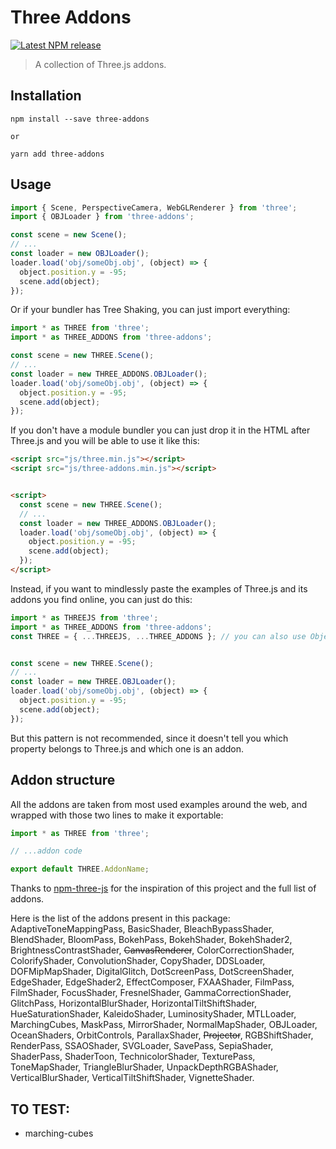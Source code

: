 # Three Addons

[![Latest NPM release](https://img.shields.io/npm/v/three-addons.svg)](https://www.npmjs.com/package/three-addons)

> A collection of Three.js addons.

## Installation
```
npm install --save three-addons

or

yarn add three-addons
```

## Usage
```js
import { Scene, PerspectiveCamera, WebGLRenderer } from 'three';
import { OBJLoader } from 'three-addons';

const scene = new Scene();
// ...
const loader = new OBJLoader();
loader.load('obj/someObj.obj', (object) => {
  object.position.y = -95;
  scene.add(object);
});
```


Or if your bundler has Tree Shaking, you can just import everything:
```js
import * as THREE from 'three';
import * as THREE_ADDONS from 'three-addons';

const scene = new THREE.Scene();
// ...
const loader = new THREE_ADDONS.OBJLoader();
loader.load('obj/someObj.obj', (object) => {
  object.position.y = -95;
  scene.add(object);
});
```

If you don't have a module bundler you can just drop it in the HTML after Three.js and you will be able to use it like this:
```html
<script src="js/three.min.js"></script>
<script src="js/three-addons.min.js"></script>


<script>
  const scene = new THREE.Scene();
  // ...
  const loader = new THREE_ADDONS.OBJLoader();
  loader.load('obj/someObj.obj', (object) => {
    object.position.y = -95;
    scene.add(object);
  });
</script>
```


Instead, if you want to mindlessly paste the examples of Three.js and its addons you find online, you can just do this:
```js
import * as THREEJS from 'three';
import * as THREE_ADDONS from 'three-addons';
const THREE = { ...THREEJS, ...THREE_ADDONS }; // you can also use Object.assign() or lodash's _.assign()


const scene = new THREE.Scene();
// ...
const loader = new THREE.OBJLoader();
loader.load('obj/someObj.obj', (object) => {
  object.position.y = -95;
  scene.add(object);
});
```
But this pattern is not recommended, since it doesn't tell you which property belongs to Three.js and which one is an addon.

## Addon structure
All the addons are taken from most used examples around the web, and wrapped with those two lines to make it exportable:
```js
import * as THREE from 'three';

// ...addon code

export default THREE.AddonName;
```

Thanks to [npm-three-js](https://github.com/JordanDelcros/npm-three-js) for the inspiration of this project and the full list of addons.

Here is the list of the addons present in this package: 
AdaptiveToneMappingPass, BasicShader, BleachBypassShader, BlendShader, BloomPass, BokehPass, BokehShader, BokehShader2, BrightnessContrastShader, ~~CanvasRenderer~~, ColorCorrectionShader, ColorifyShader, ConvolutionShader, CopyShader, DDSLoader, DOFMipMapShader, DigitalGlitch, DotScreenPass, DotScreenShader, EdgeShader, EdgeShader2, EffectComposer, FXAAShader, FilmPass, FilmShader, FocusShader, FresnelShader, GammaCorrectionShader, GlitchPass, HorizontalBlurShader, HorizontalTiltShiftShader, HueSaturationShader, KaleidoShader, LuminosityShader, MTLLoader, MarchingCubes, MaskPass, MirrorShader, NormalMapShader, OBJLoader, OceanShaders, OrbitControls, ParallaxShader, ~~Projector~~, RGBShiftShader, RenderPass, SSAOShader, SVGLoader, SavePass, SepiaShader, ShaderPass, ShaderToon, TechnicolorShader, TexturePass, ToneMapShader, TriangleBlurShader, UnpackDepthRGBAShader, VerticalBlurShader, VerticalTiltShiftShader, VignetteShader.

## TO TEST:
- marching-cubes
